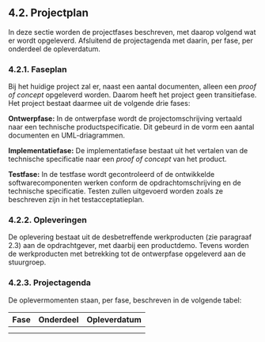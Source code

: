 ## 4.2. Projectplan
In deze sectie worden de projectfases beschreven, met daarop volgend wat er wordt opgeleverd. Afsluitend de projectagenda met daarin, per fase, per onderdeel de opleverdatum.

### 4.2.1. Faseplan
Bij het huidige project zal er, naast een aantal documenten, alleen een _proof of concept_ opgeleverd worden. Daarom heeft het project geen transitiefase. Het project bestaat daarmee uit de volgende drie fases:

__Ontwerpfase:__
In de ontwerpfase wordt de projectomschrijving vertaald naar een technische productspecificatie. Dit gebeurd in de vorm een aantal documenten en UML-driagrammen.

__Implementatiefase:__
De implementatiefase bestaat uit het vertalen van de technische specificatie naar een _proof of concept_ van het product.

__Testfase:__
In de testfase wordt gecontroleerd of de ontwikkelde softwarecomponenten werken conform de opdrachtomschrijving en de technische specificatie. Testen zullen uitgevoerd worden zoals ze beschreven zijn in het testacceptatieplan.

### 4.2.2. Opleveringen
De oplevering bestaat uit de desbetreffende werkproducten (zie paragraaf 2.3) aan de opdrachtgever, met daarbij een productdemo. Tevens worden de werkproducten met betrekking tot de ontwerpfase opgeleverd aan de stuurgroep.

### 4.2.3. Projectagenda
De oplevermomenten staan, per fase, beschreven in de volgende tabel:

| Fase                          | Onderdeel         | Opleverdatum          |
|:------------------------------|:------------------|:----------------------|
|                               |                   |                       |
|                               |                   |                       |
